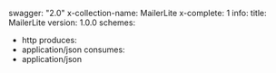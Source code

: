 swagger: "2.0"
x-collection-name: MailerLite
x-complete: 1
info:
  title: MailerLite
  version: 1.0.0
schemes:
- http
produces:
- application/json
consumes:
- application/json